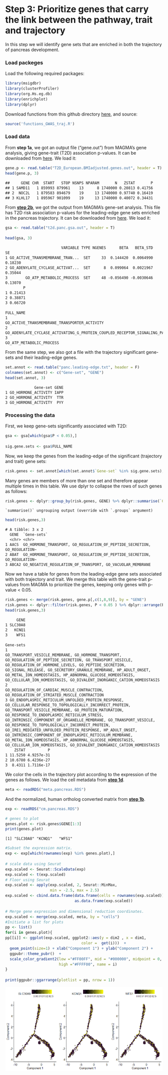 Step 3: Prioritize genes that carry the link between the pathway, trait
and trajectory
================

In this step we will identify gene sets that are enriched in both the
trajectory of pancreas development.

### Load packeges

Load the following required packages:

``` r
library(msigdbr)
library(clusterProfiler)
library(org.Hs.eg.db)
library(enrichplot)
library(dplyr)
```

Download functions from this github directory
[here](https://github.com/ElkonLab/scGWAS/blob/master/R/functions_scGWAS.R),
and source:

``` r
source('functions_GWAS_traj.R')
```

### Load data

From **step 1a**, we got an output file (“gene.out”) from MAGMA’s gene
analysis, giving gene-trait (T2D) association p-values. It can be
downloaded from
[here](https://github.com/ElkonLab/scGWAS/blob/master/data/magma_outputs/T2D_European.BMIadjusted.genes.out).
We load it:

``` r
gene.p <- read.table("T2D_European.BMIadjusted.genes.out", header = T)
head(gene.p, 3)
```

    ##     GENE CHR  START   STOP NSNPS NPARAM       N   ZSTAT       P
    ## 1 SAMD11   1 859993 879961    13      8 1740000 0.20813 0.41756
    ## 2  NOC2L   1 879583 894679    19     13 1740000 0.97740 0.16419
    ## 3 KLHL17   1 895967 901099    19     13 1740000 0.40072 0.34431

From [**step
2b**](https://github.com/ElkonLab/scGWAS/blob/master/vignettes/2b.md),
we got the output from MAGMA’s gene-set analysis. This file has T2D risk
association p-values for the leading-edge gene sets enriched in the
pancreas trajectory. It can be downloaded from
[here](https://github.com/ElkonLab/scGWAS/blob/master/data/magma_outputs/t2d.panc.gsa.out).
We load it:

``` r
gsa <- read.table("t2d.panc.gsa.out", header = T)

head(gsa, 3)
```

                             VARIABLE TYPE NGENES      BETA   BETA_STD      SE
    1 GO_ACTIVE_TRANSMEMBRANE_TRAN...  SET     33  0.144420  0.0064990 0.18230
    2 GO_ADENYLATE_CYCLASE_ACTIVAT...  SET      8  0.099064  0.0021967 0.35044
    3        GO_ATP_METABOLIC_PROCESS  SET     48 -0.056490 -0.0030646 0.13070
            P
    1 0.21413
    2 0.38871
    3 0.66720
                                                                         FULL_NAME
    1                                 GO_ACTIVE_TRANSMEMBRANE_TRANSPORTER_ACTIVITY
    2 GO_ADENYLATE_CYCLASE_ACTIVATING_G_PROTEIN_COUPLED_RECEPTOR_SIGNALING_PATHWAY
    3                                                     GO_ATP_METABOLIC_PROCESS

From the same step, we also got a file with the trajectory significant
gene-sets and their leading-edge genes.

``` r
set.annot <- read.table("panc.leading-edge.txt", header = F)
colnames(set.annot) <- c("Gene-set", "GENE")
head(set.annot, 3)
```

                 Gene-set GENE
    1 GO_HORMONE_ACTIVITY IAPP
    2 GO_HORMONE_ACTIVITY  TTR
    3 GO_HORMONE_ACTIVITY  PYY

### Processing the data

First, we keep gene-sets significantly associated with T2D:

``` r
gsa <- gsa[which(gsa$P < 0.05),]

sig.gene.sets <- gsa$FULL_NAME
```

Now, we keep the genes from the leading-edge of the significant
(trajectory and trait) gene sets:

``` r
risk.genes <- set.annot[which(set.annot$`Gene-set` %in% sig.gene.sets),]
```

Many genes are members of more than one set and therefore appear
multiple times in this table. We use dplyr to collapse the rows of such
genes as follows:

``` r
risk.genes <- dplyr::group_by(risk.genes, GENE) %>% dplyr::summarise(`Gene-sets` = paste(`Gene-set`, collapse = ", "))
```

    `summarise()` ungrouping output (override with `.groups` argument)

``` r
head(risk.genes,3)
```

    # A tibble: 3 x 2
      GENE  `Gene-sets`                                                             
      <chr> <chr>                                                                   
    1 AACS  GO_HORMONE_TRANSPORT, GO_REGULATION_OF_PEPTIDE_SECRETION, GO_REGULATION~
    2 ABAT  GO_HORMONE_TRANSPORT, GO_REGULATION_OF_PEPTIDE_SECRETION, GO_REGULATION~
    3 ABCA2 GO_NEGATIVE_REGULATION_OF_TRANSPORT, GO_VACUOLAR_MEMBRANE               

Now we have a table for genes from the leading-edge gene sets associated
with both trajectory and trait. We merge this table with the gene-trait
p-values from MAGMA to prioritize the genes, keeping only genes with
p-value &lt; 0.05.

``` r
risk.genes <- merge(risk.genes, gene.p[,c(1,8,9)], by = "GENE") 
risk.genes <- dplyr::filter(risk.genes, P < 0.05 ) %>% dplyr::arrange(P)
head(risk.genes,3)
```

         GENE
    1 SLC30A8
    2   KCNQ1
    3    WFS1
                                                                                                                                                                                                                                                                                                                                                                                                                                                                                                                                                                                       Gene-sets
    1                                                                                                                                                                                                                   GO_TRANSPORT_VESICLE_MEMBRANE, GO_HORMONE_TRANSPORT, GO_REGULATION_OF_PEPTIDE_SECRETION, GO_TRANSPORT_VESICLE, GO_REGULATION_OF_HORMONE_LEVELS, GO_PEPTIDE_SECRETION, GO_SIGNAL_RELEASE, GO_SECRETORY_GRANULE_MEMBRANE, HP_ADULT_ONSET, GO_METAL_ION_HOMEOSTASIS, HP_ABNORMAL_GLUCOSE_HOMEOSTASIS, GO_CELLULAR_ION_HOMEOSTASIS, GO_DIVALENT_INORGANIC_CATION_HOMEOSTASIS
    2                                                                                                                                                                                                                                                                                                                                                                                                                                                                                                  GO_REGULATION_OF_CARDIAC_MUSCLE_CONTRACTION, GO_REGULATION_OF_STRIATED_MUSCLE_CONTRACTION
    3 GO_ENDOPLASMIC_RETICULUM_UNFOLDED_PROTEIN_RESPONSE, GO_CELLULAR_RESPONSE_TO_TOPOLOGICALLY_INCORRECT_PROTEIN, GO_TRANSPORT_VESICLE_MEMBRANE, GO_PROTEIN_MATURATION, GO_RESPONSE_TO_ENDOPLASMIC_RETICULUM_STRESS, GO_INTRINSIC_COMPONENT_OF_ORGANELLE_MEMBRANE, GO_TRANSPORT_VESICLE, GO_RESPONSE_TO_TOPOLOGICALLY_INCORRECT_PROTEIN, GO_IRE1_MEDIATED_UNFOLDED_PROTEIN_RESPONSE, HP_ADULT_ONSET, GO_INTRINSIC_COMPONENT_OF_ENDOPLASMIC_RETICULUM_MEMBRANE, GO_METAL_ION_HOMEOSTASIS, HP_ABNORMAL_GLUCOSE_HOMEOSTASIS, GO_CELLULAR_ION_HOMEOSTASIS, GO_DIVALENT_INORGANIC_CATION_HOMEOSTASIS
        ZSTAT          P
    1 11.5250 4.9257e-31
    2 10.6780 6.4236e-27
    3  8.4311 1.7116e-17

We color the cells in the trajectory plot according to the expression of
the genes as follows. We load the cell metadata from [**step
1d**](https://github.com/ElkonLab/scGWAS/blob/master/vignettes/1d.md).

``` r
meta <- readRDS("meta.pancreas.RDS")
```

And the normalized, human ortholog converted matrix from [**step
1b**](https://github.com/ElkonLab/scGWAS/blob/master/vignettes/1b.md).

``` r
exp <- readRDS("cm.pancreas.RDS")
```

``` r
# genes to plot
genes.plot <- risk.genes$GENE[1:3]
print(genes.plot)
```

    [1] "SLC30A8" "KCNQ1"   "WFS1"   

``` r
#Subset the expression matrix.
exp <- exp[which(rownames(exp) %in% genes.plot),]

# scale data using Seurat
exp.scaled <- Seurat::ScaleData(exp)
exp.scaled <- t(exp.scaled)
# Floor using Seurat
exp.scaled <- apply(exp.scaled, 2, Seurat::MinMax, 
                    min = -2.5, max = 2.5)
exp.scaled <- cbind.data.frame(data.frame(cells = rownames(exp.scaled)), 
                               as.data.frame(exp.scaled))

# Merge gene expression and dimensional reduction coordinates.
exp.scaled <- merge(exp.scaled, meta, by = "cells")
#Initiate a list for plots
pp <- list()
for(i in genes.plot){
pp[[i]] <- ggplot(exp.scaled, ggplot2::aes(y = dim2 , x = dim1,
                                  color =  get(i)))  +
  geom_point(size=1) + xlab("Component 1") + ylab("Component 2") +
  ggpubr::theme_pubr()  +
  scale_color_gradient2(low ="#FF00FF", mid = "#000000", midpoint = 0,
                        high ="#FFFF00", name = i)
}

print(ggpubr::ggarrange(plotlist = pp, nrow = 1))
```

![](https://github.com/ElkonLab/scGWAS/blob/master/data/pic/genes.png)
